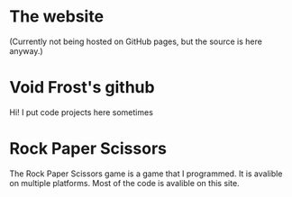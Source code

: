 # The website
(Currently not being hosted on GitHub pages, but the source is here anyway.)

# Void Frost's github
Hi! I put code projects here sometimes

# Rock Paper Scissors
The Rock Paper Scissors game is a game that I programmed.
It is avalible on multiple platforms.
Most of the code is avalible on this site.
